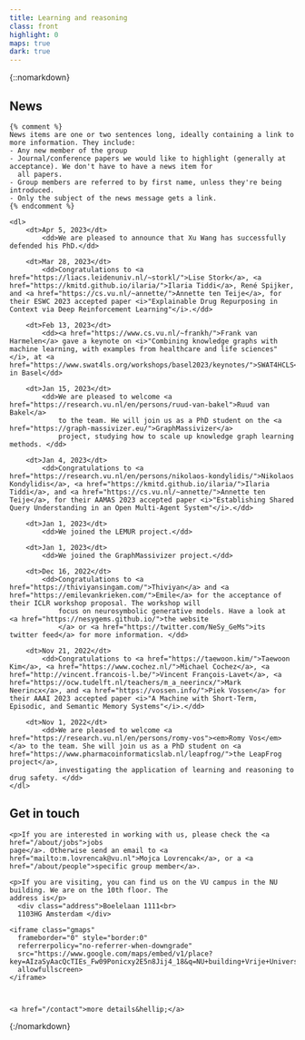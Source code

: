 ```yaml
---
title: Learning and reasoning
class: front
highlight: 0
maps: true
dark: true
---
```


{::nomarkdown}

<section class="news">
    <h2>News</h2>

    {% comment %}
    News items are one or two sentences long, ideally containing a link to more information. They include:
    - Any new member of the group
    - Journal/conference papers we would like to highlight (generally at acceptance). We don't have to have a news item for
      all papers.
    - Group members are referred to by first name, unless they're being introduced.
    - Only the subject of the news message gets a link.
    {% endcomment %}

    <dl>
        <dt>Apr 5, 2023</dt>
            <dd>We are pleased to announce that Xu Wang has successfully defended his PhD.</dd>

        <dt>Mar 28, 2023</dt>
            <dd>Congratulations to <a href="https://liacs.leidenuniv.nl/~storkl/">Lise Stork</a>, <a href="https://kmitd.github.io/ilaria/">Ilaria Tiddi</a>, René Spijker, and <a href="https://cs.vu.nl/~annette/">Annette ten Teije</a>, for their ESWC 2023 accepted paper <i>"Explainable Drug Repurposing in Context via Deep Reinforcement Learning"</i>.</dd>

        <dt>Feb 13, 2023</dt>
            <dd><a href="https://www.cs.vu.nl/~frankh/">Frank van Harmelen</a> gave a keynote on <i>"Combining knowledge graphs with machine learning, with examples from healthcare and life sciences"</i>, at <a href="https://www.swat4ls.org/workshops/basel2023/keynotes/">SWAT4HCLS</a> in Basel</dd>

        <dt>Jan 15, 2023</dt>
            <dd>We are pleased to welcome <a href="https://research.vu.nl/en/persons/ruud-van-bakel">Ruud van Bakel</a>
                to the team. He will join us as a PhD student on the <a href="https://graph-massivizer.eu/">GraphMassivizer</a>
                project, studying how to scale up knowledge graph learning methods. </dd>

        <dt>Jan 4, 2023</dt>
            <dd>Congratulations to <a href="https://research.vu.nl/en/persons/nikolaos-kondylidis/">Nikolaos Kondylidis</a>, <a href="https://kmitd.github.io/ilaria/">Ilaria Tiddi</a>, and <a href="https://cs.vu.nl/~annette/">Annette ten Teije</a>, for their AAMAS 2023 accepted paper <i>"Establishing Shared Query Understanding in an Open Multi-Agent System"</i>.</dd>

        <dt>Jan 1, 2023</dt>
            <dd>We joined the LEMUR project.</dd>

        <dt>Jan 1, 2023</dt>
            <dd>We joined the GraphMassivizer project.</dd>

        <dt>Dec 16, 2022</dt>
            <dd>Congratulations to <a href="https://thiviyansingam.com/">Thiviyan</a> and <a href="https://emilevankrieken.com/">Emile</a> for the acceptance of their ICLR workshop proposal. The workshop will
                focus on neurosymbolic generative models. Have a look at <a href="https://nesygems.github.io/">the website
                </a> or <a href="https://twitter.com/NeSy_GeMs">its twitter feed</a> for more information. </dd>

        <dt>Nov 21, 2022</dt>
            <dd>Congratulations to <a href="https://taewoon.kim/">Taewoon Kim</a>, <a href="https://www.cochez.nl/">Michael Cochez</a>, <a href="http://vincent.francois-l.be/">Vincent François-Lavet</a>, <a href="https://ocw.tudelft.nl/teachers/m_a_neerincx/">Mark Neerincx</a>, and <a href="https://vossen.info/">Piek Vossen</a> for their AAAI 2023 accepted paper <i>"A Machine with Short-Term, Episodic, and Semantic Memory Systems"</i>.</dd>

        <dt>Nov 1, 2022</dt>
            <dd>We are pleased to welcome <a href="https://research.vu.nl/en/persons/romy-vos"><em>Romy Vos</em></a> to the team. She will join us as a PhD student on <a href="https://www.pharmacoinformaticslab.nl/leapfrog/">the LeapFrog project</a>,
                investigating the application of learning and reasoning to drug safety. </dd>
    </dl>

</section>

<section class="contact">
    <h2>Get in touch</h2>

    <p>If you are interested in working with us, please check the <a href="/about/jobs">jobs
    page</a>. Otherwise send an email to <a href="mailto:m.lovrencak@vu.nl">Mojca Lovrencak</a>, or a <a
    href="/about/people">specific group member</a>.

    <p>If you are visiting, you can find us on the VU campus in the NU building. We are on the 10th floor. The
    address is</p>
      <div class="address">Boelelaan 1111<br>
      1103HG Amsterdam </div>

    <iframe class="gmaps"
      frameborder="0" style="border:0"
      referrerpolicy="no-referrer-when-downgrade"
      src="https://www.google.com/maps/embed/v1/place?key=AIzaSyAacQcTIEs_Fw09Ponicxy2E5n8Jij4_18&q=NU+building+Vrije+Universiteit+Amsterdam"
      allowfullscreen>
    </iframe>



    <a href="/contact">more details&hellip;</a>

</section>

{:/nomarkdown}
